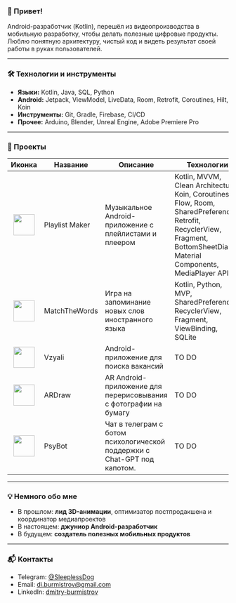 ### 👋 Привет!

Android-разработчик (Kotlin), перешёл из видеопроизводства в мобильную разработку, чтобы делать полезные цифровые продукты.  
Люблю понятную архитектуру, чистый код и видеть результат своей работы в руках пользователей.

---

### 🛠 Технологии и инструменты
- **Языки:** Kotlin, Java, SQL, Python
- **Android:** Jetpack, ViewModel, LiveData, Room, Retrofit, Coroutines, Hilt, Koin
- **Инструменты:** Git, Gradle, Firebase, CI/CD
- **Прочее:** Arduino, Blender, Unreal Engine, Adobe Premiere Pro

---

### 📌 Проекты

| Иконка | Название | Описание | Технологии | GitHub |
|---------|---------|----------|------------|--------|
| <img src="https://github.com/user-attachments/assets/9c3a5059-988d-41aa-b9f2-ba2f34ec7f75" style="display:block; margin:auto; height:48px;"/> | Playlist Maker | Музыкальное Android-приложение с плейлистами и плеером | Kotlin, MVVM, Clean Architecture, Koin, Coroutines, Flow, Room, SharedPreferences, Retrofit, RecyclerView, Fragment, BottomSheetDialog, Material Components, MediaPlayer API | [перейти](https://github.com/SleeplessShu/PlaylistMaker) |
| <img src="https://github.com/user-attachments/assets/dbb7e1fb-113d-4f2c-b005-860d38a0d801" style="display:block; margin:auto; height:48px;"/> | MatchTheWords | Игра на запоминание новых слов иностранного языка | Kotlin, Python, MVP, SharedPreferences, RecyclerView, Fragment, ViewBinding, SQLite  | [перейти](https://github.com/SleeplessShu/MatchTheWords) |
| <img src="https://github.com/user-attachments/assets/772767cd-2287-4227-be7f-ed5c17144b09" style="display:block; margin:auto; height:48px;"/> | Vzyali | Android-приложение для поиска вакансий | TO DO | [перейти](https://github.com/SleeplessShu/Vzyali) |
| <img src="https://github.com/user-attachments/assets/f0c03381-6765-4d61-b773-505ce1d19f78" style="display:block; margin:auto; height:48px;"/> | ARDraw | AR Android-приложение для перерисовывания с фотографии на бумагу | TO DO | [перейти](https://github.com/SleeplessShu/ARDraw) |
| <img src="https://github.com/user-attachments/assets/d82a0726-4673-4a1d-b979-106baf45359d" style="display:block; margin:auto; height:48px;"/> | PsyBot | Чат в телеграм с ботом психологической поддержки с Chat-GPT под капотом. | TO DO | [перейти](https://github.com/SleeplessShu/PsyBot) |

---

### 💡 Немного обо мне
- В прошлом: **лид 3D-анимации**, оптимизатор постпродакшена и координатор медиапроектов
- В настоящем: **джуниор Android-разработчик**
- В будущем: **создатель полезных мобильных продуктов**

---

### 📬 Контакты
- Telegram: [@SleeplessDog](https://t.me/SleeplessDog)
- Email: di.burmistrov@gmail.com
- LinkedIn: [dmitry-burmistrov](https://www.linkedin.com/in/dmitry-burmistrov-610665271/)
